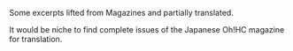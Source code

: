 Some excerpts lifted from Magazines and partially translated.

It would be niche to find complete issues of the Japanese Oh!HC magazine for translation.
